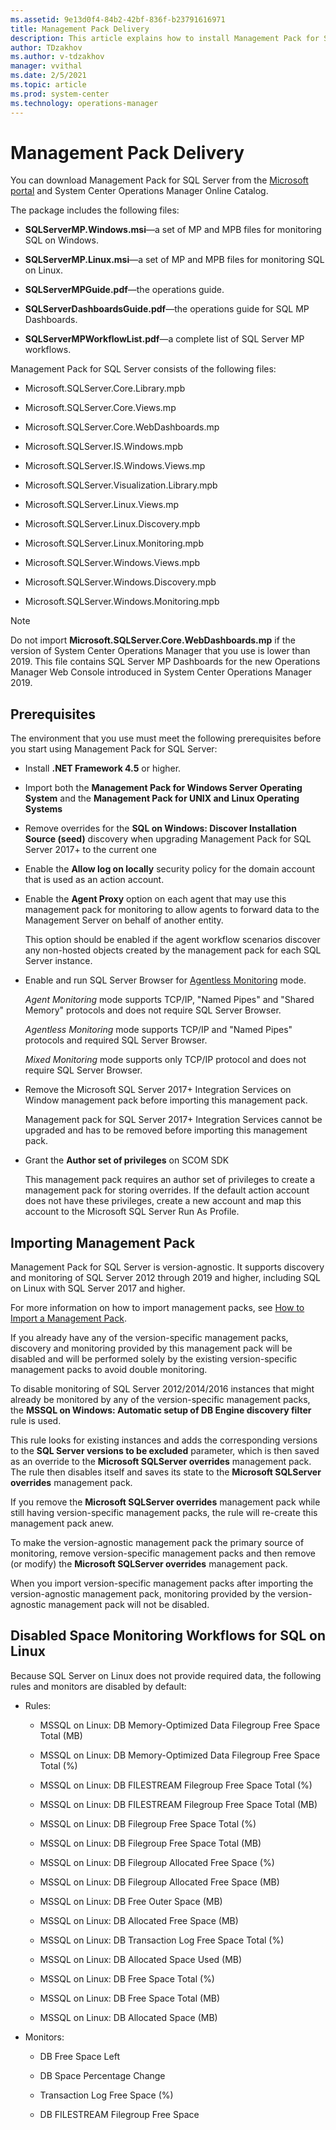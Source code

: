 ```yaml
---
ms.assetid: 9e13d0f4-84b2-42bf-836f-b23791616971
title: Management Pack Delivery
description: This article explains how to install Management Pack for SQL Server
author: TDzakhov
ms.author: v-tdzakhov
manager: vvithal
ms.date: 2/5/2021
ms.topic: article
ms.prod: system-center
ms.technology: operations-manager
---
```


# Management Pack Delivery

You can download Management Pack for SQL Server from the [Microsoft portal](https://www.microsoft.com/) and System Center Operations Manager Online Catalog.

The package includes the following files:

- **SQLServerMP.Windows.msi**—a set of MP and MPB files for monitoring SQL on Windows.

- **SQLServerMP.Linux.msi**—a set of MP and MPB files for monitoring SQL on Linux.

- **SQLServerMPGuide.pdf**—the operations guide.

- **SQLServerDashboardsGuide.pdf**—the operations guide for SQL MP Dashboards.

- **SQLServerMPWorkflowList.pdf**—a complete list of SQL Server MP workflows.

Management Pack for SQL Server consists of the following files:  

- Microsoft.SQLServer.Core.Library.mpb

- Microsoft.SQLServer.Core.Views.</i>mp

- Microsoft.SQLServer.Core.WebDashboards.</i>mp

- Microsoft.SQLServer.IS.Windows.mpb

- Microsoft.SQLServer.IS.Windows.Views.</i>mp

- Microsoft.SQLServer.Visualization.Library.mpb

- Microsoft.SQLServer.Linux.Views.</i>mp

- Microsoft.SQLServer.Linux.Discovery.mpb

- Microsoft.SQLServer.Linux.Monitoring.mpb

- Microsoft.SQLServer.Windows.Views.mpb

- Microsoft.SQLServer.Windows.Discovery.mpb

- Microsoft.SQLServer.Windows.Monitoring.mpb

>[!NOTE]
>Do not import **Microsoft.SQLServer.Core.WebDashboards.mp** if the version of System Center Operations Manager that you use is lower than 2019. This file contains SQL Server MP Dashboards for the new Operations Manager Web Console introduced in System Center Operations Manager 2019.

## Prerequisites

The environment that you use must meet the following prerequisites before you start using Management Pack for SQL Server:

- Install **.NET Framework 4.5** or higher.

- Import both the **Management Pack for Windows Server Operating System** and the **Management Pack for UNIX and Linux Operating Systems**

- Remove overrides for the **SQL on Windows: Discover Installation Source (seed)** discovery when upgrading Management Pack for SQL Server 2017+ to the current one

- Enable the **Allow log on locally** security policy for the domain account that is used as an action account.

- Enable the **Agent Proxy** option on each agent that may use this management pack for monitoring to allow agents to forward data to the Management Server on behalf of another entity.
  
  This option should be enabled if the agent workflow scenarios discover any non-hosted objects created by the management pack for each SQL Server instance.

- Enable and run SQL Server Browser for [Agentless Monitoring](./ssmp-monitoring-modes.md#configuring-agentless-monitoring-mode) mode.
  
  *Agent Monitoring* mode supports TCP/IP, "Named Pipes" and "Shared Memory" protocols and does not require SQL Server Browser.

  *Agentless Monitoring* mode supports TCP/IP and "Named Pipes" protocols and required SQL Server Browser.

  *Mixed Monitoring* mode supports only TCP/IP protocol and does not require SQL Server Browser.
  
- Remove the Microsoft SQL Server 2017+ Integration Services on Window management pack before importing this management pack.

  Management pack for SQL Server 2017+ Integration Services cannot be upgraded and has to be removed before importing this management pack.

- Grant the **Author set of privileges** on SCOM SDK

  This management pack requires an author set of privileges to create a management pack for storing overrides. If the default action account does not have these privileges, create a new account and map this account to the Microsoft SQL Server Run As Profile.

## Importing Management Pack

Management Pack for SQL Server is version-agnostic. It supports discovery and monitoring of SQL Server 2012 through 2019 and higher, including SQL on Linux with SQL Server 2017 and higher.

For more information on how to import management packs, see [How to Import a Management Pack](https://go.microsoft.com/fwlink/?LinkId=142351).

If you already have any of the version-specific management packs, discovery and monitoring provided by this management pack will be disabled and will be performed solely by the existing version-specific management packs to avoid double monitoring.

To disable monitoring of SQL Server 2012/2014/2016 instances that might already be monitored by any of the version-specific management packs, the **MSSQL on Windows: Automatic setup of DB Engine discovery filter** rule is used.

This rule looks for existing instances and adds the corresponding versions to the **SQL Server versions to be excluded** parameter, which is then saved as an override to the **Microsoft SQLServer overrides** management pack. The rule then disables itself and saves its state to the **Microsoft SQLServer overrides** management pack.

If you remove the **Microsoft SQLServer overrides** management pack while still having version-specific management packs, the rule will re-create this management pack anew.

To make the version-agnostic management pack the primary source of monitoring, remove version-specific management packs and then remove (or modify) the **Microsoft SQLServer overrides** management pack.

When you import version-specific management packs after importing the version-agnostic management pack, monitoring provided by the version-agnostic management pack will not be disabled.

## Disabled Space Monitoring Workflows for SQL on Linux

Because SQL Server on Linux does not provide required data, the following rules and monitors are disabled by default:

- Rules:

  - MSSQL on Linux: DB Memory-Optimized Data Filegroup Free Space Total (MB)
  
  - MSSQL on Linux: DB Memory-Optimized Data Filegroup Free Space Total (%)
  
  - MSSQL on Linux: DB FILESTREAM Filegroup Free Space Total (%)
  
  - MSSQL on Linux: DB FILESTREAM Filegroup Free Space Total (MB)
  
  - MSSQL on Linux: DB Filegroup Free Space Total (%)
  
  - MSSQL on Linux: DB Filegroup Free Space Total (MB)
  
  - MSSQL on Linux: DB Filegroup Allocated Free Space (%)
  
  - MSSQL on Linux: DB Filegroup Allocated Free Space (MB)
  
  - MSSQL on Linux: DB Free Outer Space (MB)
  
  - MSSQL on Linux: DB Allocated Free Space (MB)
  
  - MSSQL on Linux: DB Transaction Log Free Space Total (%)
  
  - MSSQL on Linux: DB Allocated Space Used (MB)
  
  - MSSQL on Linux: DB Free Space Total (%)
  
  - MSSQL on Linux: DB Free Space Total (MB)
  
  - MSSQL on Linux: DB Allocated Space (MB)

- Monitors:
  
  - DB Free Space Left
  
  - DB Space Percentage Change
  
  - Transaction Log Free Space (%)
  
  - DB FILESTREAM Filegroup Free Space